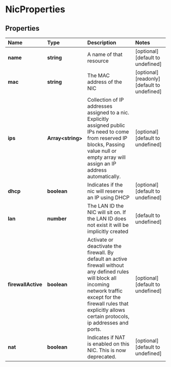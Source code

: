 # NicProperties

## Properties

| Name | Type | Description | Notes |
| :--- | :--- | :--- | :--- |
| **name** | **string** | A name of that resource | \[optional\] \[default to undefined\] |
| **mac** | **string** | The MAC address of the NIC | \[optional\] \[readonly\] \[default to undefined\] |
| **ips** | **Array&lt;string&gt;** | Collection of IP addresses assigned to a nic. Explicitly assigned public IPs need to come from reserved IP blocks, Passing value null or empty array will assign an IP address automatically. | \[optional\] \[default to undefined\] |
| **dhcp** | **boolean** | Indicates if the nic will reserve an IP using DHCP | \[optional\] \[default to undefined\] |
| **lan** | **number** | The LAN ID the NIC will sit on. If the LAN ID does not exist it will be implicitly created | \[default to undefined\] |
| **firewallActive** | **boolean** | Activate or deactivate the firewall. By default an active firewall without any defined rules will block all incoming network traffic except for the firewall rules that explicitly allows certain protocols, ip addresses and ports. | \[optional\] \[default to undefined\] |
| **nat** | **boolean** | Indicates if NAT is enabled on this NIC. This is now deprecated. | \[optional\] \[default to undefined\] |

